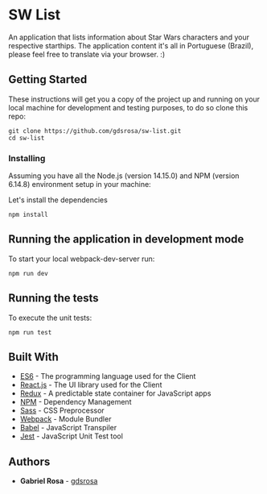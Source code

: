 # SW List

An application that lists information about Star Wars characters and your respective starthips. The application content it's all in Portuguese (Brazil), please feel free to translate via your browser. :)

## Getting Started

These instructions will get you a copy of the project up and running on your local machine for development and testing purposes, to do so clone this repo:

```
git clone https://github.com/gdsrosa/sw-list.git
cd sw-list
```

### Installing

Assuming you have all the Node.js (version 14.15.0) and NPM (version 6.14.8) environment setup in your machine:

Let's install the dependencies

```
npm install
```

## Running the application in development mode

To start your local webpack-dev-server run:

```
npm run dev
```

## Running the tests

To execute the unit tests:

```
npm run test
```

## Built With

- [ES6](http://es6-features.org/#Constants) - The programming language used for the Client
- [React.js](https://reactjs.org/) - The UI library used for the Client
- [Redux](https://redux.js.org/) - A predictable state container for JavaScript apps
- [NPM](http://npmjs.org) - Dependency Management
- [Sass](https://sass-lang.com/guide) - CSS Preprocessor
- [Webpack](https://webpack.js.org) - Module Bundler
- [Babel](https://babeljs.io/) - JavaScript Transpiler
- [Jest](https://jestjs.io/) - JavaScript Unit Test tool

## Authors

- **Gabriel Rosa** - [gdsrosa](https://github.com/gdsrosa)
